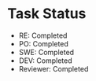 # Task Status

*   RE: Completed
*   PO: Completed
*   SWE: Completed
*   DEV: Completed
*   Reviewer: Completed